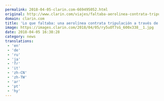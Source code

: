 ```yaml
---
permalink: 2018-04-05-clarin.com-669495052.html
original: http://www.clarin.com/viajes/faltaba-aerolinea-contrata-tripulacion-traves-tinder_0_rJMjSnmsM.html
domain: clarin.com
title: 'Lo que faltaba: una aerolínea contrata tripulación a través de Tinder'
image: https://images.clarin.com/2018/04/05/ry5uOT7sG_600x338__1.jpg
date: 2018-04-05 16:38:28
category: news
translations: 
 - 'en'
 - 'de'
 - 'ru'
 - 'ja'
 - 'fr'
 - 'it'
 - 'zh-CN'
 - 'zh-TW'
 - 'ar'
 - 'pt'
 - 'hy'
---
```


